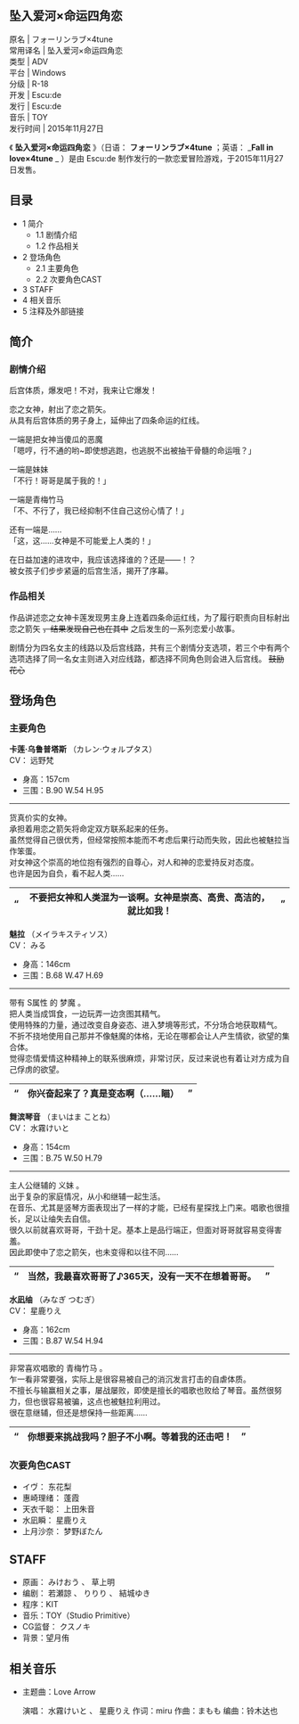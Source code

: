 坠入爱河×命运四角恋  
---  
原名  |  フォーリンラブ×4tune   
常用译名  |  坠入爱河×命运四角恋   
类型  |  ADV   
平台  |  Windows   
分级  |  R-18   
开发  |  Escu:de   
发行  |  Escu:de   
音乐  |  TOY   
发行时间  |  2015年11月27日   
  
《 **坠入爱河×命运四角恋** 》（日语：  **フォーリンラブ×4tune** ；英语：  _**Fall in love×4tune** _ ）是由
Escu:de  制作发行的一款恋爱冒险游戏，于2015年11月27日发售。

##  目录

  * 1  简介 
    * 1.1  剧情介绍 
    * 1.2  作品相关 
  * 2  登场角色 
    * 2.1  主要角色 
    * 2.2  次要角色CAST 
  * 3  STAFF 
  * 4  相关音乐 
  * 5  注释及外部链接 

##  简介

###  剧情介绍

后宫体质，爆发吧！不对，我来让它爆发！

恋之女神，射出了恋之箭矢。  
从具有后宫体质的男子身上，延伸出了四条命运的红线。

一端是把女神当傻瓜的恶魔  
「嗯哼，行不通的哟~即使想逃跑，也逃脱不出被抽干骨髓的命运哦？」

一端是妹妹  
「不行！哥哥是属于我的！」

一端是青梅竹马  
「不、不行了，我已经抑制不住自己这份心情了！」

还有一端是……  
「这，这……女神是不可能爱上人类的！」

在日益加速的进攻中，我应该选择谁的？还是——！？  
被女孩子们步步紧逼的后宫生活，揭开了序幕。

###  作品相关

作品讲述恋之女神卡莲发现男主身上连着四条命运红线，为了履行职责向目标射出恋之箭矢 ~~，结果发现自己也在其中~~ 之后发生的一系列恋爱小故事。

剧情分为四名女主的线路以及后宫线路，共有三个剧情分支选项，若三个中有两个选项选择了同一名女主则进入对应线路，都选择不同角色则会进入后宫线。 ~~鼓励花心~~

##  登场角色

###  主要角色

**卡莲·乌鲁普塔斯** （カレン·ウォルプタス）  
CV：  远野梵

  * 身高：157cm 
  * 三围：B.90 W.54 H.95 

* * *

货真价实的女神。  
承担着用恋之箭矢将命定双方联系起来的任务。  
虽然觉得自己很优秀，但经常按照本能而不考虑后果行动而失败，因此也被魅拉当作笨蛋。  
对女神这个崇高的地位抱有强烈的自尊心，对人和神的恋爱持反对态度。  
也许是因为自负，看不起人类……

“  |  不要把女神和人类混为一谈啊。女神是崇高、高贵、高洁的，就比如我！  |  ”   
---|---|---  
  
**魅拉** （メイラキスティソス）  
CV：  みる

  * 身高：146cm 
  * 三围：B.68 W.47 H.69 

* * *

带有  S属性  的  梦魔  。  
把人类当成饵食，一边玩弄一边贪图其精气。  
使用特殊的力量，通过改变自身姿态、进入梦境等形式，不分场合地获取精气。  
不折不挠地使用自己那并不像魅魔的体格，无论在哪都会让人产生情欲，欲望的集合体。  
觉得恋情爱情这种精神上的联系很麻烦，非常讨厌，反过来说也有着让对方成为自己俘虏的欲望。

“  |  你兴奋起来了？真是变态啊（……瞄）  |  ”   
---|---|---  
  
**舞滨琴音** （まいはま ことね）  
CV：  水霧けいと

  * 身高：154cm 
  * 三围：B.75 W.50 H.79 

* * *

主人公继辅的  义妹  。  
出于复杂的家庭情况，从小和继辅一起生活。  
在音乐、尤其是竖琴方面表现出了一样的才能，已经有星探找上门来。唱歌也很擅长，足以让䌷失去自信。  
很久以前就喜欢哥哥，干劲十足。基本上是品行端正，但面对哥哥就容易变得害羞。  
因此即使中了恋之箭矢，也未变得和以往不同……

“  |  当然，我最喜欢哥哥了♪365天，没有一天不在想着哥哥。  |  ”   
---|---|---  
  
**水凪䌷** （みなぎ つむぎ）  
CV：  星鹿りえ

  * 身高：162cm 
  * 三围：B.87 W.54 H.94 

* * *

非常喜欢唱歌的  青梅竹马  。  
乍一看非常要强，实际上是很容易被自己的消沉发言打击的自虐体质。  
不擅长与输赢相关之事，屡战屡败，即使是擅长的唱歌也败给了琴音。虽然很努力，但也很容易被骗，这点也被魅拉利用过。  
很在意继辅，但还是想保持一些距离……

“  |  你想要来挑战我吗？胆子不小啊。等着我的还击吧！  |  ”   
---|---|---  
  
###  次要角色CAST

  * イヴ：  东花梨 
  * 惠崎理绪：  蓬霞 
  * 天衣千聪：  上田朱音 
  * 水凪瞬：  星鹿りえ 
  * 上月沙奈：  梦野ぼたん 

##  STAFF

  * 原画：  みけおう  、  草上明 
  * 编剧：  若瀬諒  、  りりり  、  結城ゆき 
  * 程序：KIT 
  * 音乐：TOY（Studio Primitive） 
  * CG监督：  クスノキ 
  * 背景：望月侑 

##  相关音乐

  * 主题曲：Love Arrow 

     演唱：  水霧けいと  、  星鹿りえ 
     作词：miru 
     作曲：まもも 
     编曲：铃木达也 
